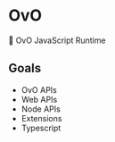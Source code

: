 # OvO

🦉 OvO JavaScript Runtime


## Goals

- OvO APIs
- Web APIs
- Node APIs
- Extensions
- Typescript